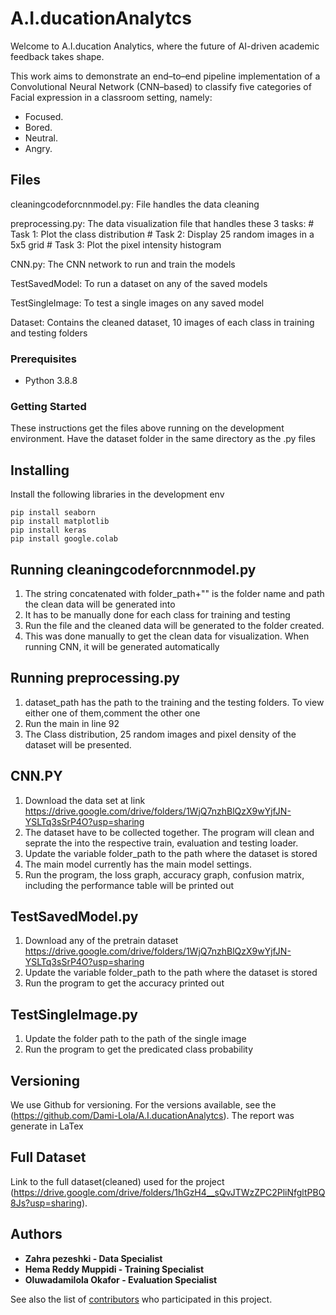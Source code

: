 # A.I.ducationAnalytcs
Welcome to A.I.ducation Analytics, where the future of AI-driven academic feedback takes shape.

This work aims to demonstrate an end–to–end pipeline implementation of a Convolutional Neural Network (CNN–based) 
to classify five categories of Facial expression in a classroom setting, namely:
* Focused.
* Bored.
* Neutral.
* Angry.

## Files
cleaningcodeforcnnmodel.py: File handles the data cleaning

preprocessing.py: The data visualization file that handles these 3 tasks:
    # Task 1: Plot the class distribution
    # Task 2: Display 25 random images in a 5x5 grid
    # Task 3: Plot the pixel intensity histogram

CNN.py: The CNN network to run and train the models

TestSavedModel: To run a dataset on any of the saved models

TestSingleImage: To test a single images on any saved model

Dataset: Contains the cleaned dataset, 10 images of each class in training and testing folders

### Prerequisites
* Python 3.8.8

### Getting Started
These instructions get the files above running on the development environment. 
Have the dataset folder in the same directory as the .py files


## Installing
Install the following libraries in the development env
```
pip install seaborn
pip install matplotlib
pip install keras
pip install google.colab
```

## Running cleaningcodeforcnnmodel.py
1) The string concatenated with folder_path+"" is the folder name and path the clean data will be generated into
2) It has to be manually done for each class for training and testing
3) Run the file and the cleaned data will be generated to the folder created.
4) This was done manually to get the clean data for visualization. When running CNN, it will be generated automatically

## Running preprocessing.py
1) dataset_path has the path to the training and the testing folders. To view either one of them,comment the other one
2) Run the main in line 92 
3) The Class distribution, 25 random images and pixel density of the dataset will be presented.

## CNN.PY
1) Download the data set at link https://drive.google.com/drive/folders/1WjQ7nzhBlQzX9wYjfJN-YSLTq3sSrP4O?usp=sharing
2) The dataset have to be collected together. The program will clean and seprate the into the respective train, 
evaluation and testing loader.
3) Update the variable folder_path to the path where the dataset is stored
4) The main model currently has the main model settings. 
5) Run the program, the loss graph, accuracy graph, confusion matrix, including the performance table will be printed out

## TestSavedModel.py
1) Download any of the pretrain dataset https://drive.google.com/drive/folders/1WjQ7nzhBlQzX9wYjfJN-YSLTq3sSrP4O?usp=sharing
2) Update the variable folder_path to the path where the dataset is stored
3) Run the program to get the accuracy printed out

## TestSingleImage.py
1) Update the folder path to the path of the single image
2) Run the program to get the predicated class probability

## Versioning

We use Github for versioning. For the versions available, see the (https://github.com/Dami-Lola/A.I.ducationAnalytcs). 
The report was generate in LaTex

## Full Dataset
Link to the full dataset(cleaned) used for the project (https://drive.google.com/drive/folders/1hGzH4__sQvJTWzZPC2PliNfgltPBQ8Js?usp=sharing).

## Authors
* **Zahra pezeshki - Data Specialist**
* **Hema Reddy Muppidi - Training Specialist** 
* **Oluwadamilola Okafor - Evaluation Specialist**

See also the list of [contributors](https://github.com/your/project/contributors) who participated in this project.